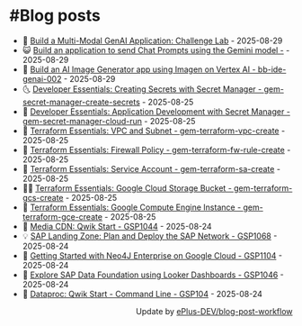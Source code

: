 # #Blog posts
<!-- BLOG-POST-LIST:START -->
- 🧰 [Build a Multi-Modal GenAI Application: Challenge Lab](https://eplus.dev/build-a-multi-modal-genai-application-challenge-lab) - 2025-08-29
- 😺 [Build an application to send Chat Prompts using the Gemini model -](https://eplus.dev/build-an-application-to-send-chat-prompts-using-the-gemini-model) - 2025-08-29
- 🗽 [Build an AI Image Generator app using Imagen on Vertex AI - bb-ide-genai-002](https://eplus.dev/build-an-ai-image-generator-app-using-imagen-on-vertex-ai-bb-ide-genai-002-1) - 2025-08-29
- 🌜 [Developer Essentials: Creating Secrets with Secret Manager - gem-secret-manager-create-secrets](https://eplus.dev/developer-essentials-creating-secrets-with-secret-manager-gem-secret-manager-create-secrets) - 2025-08-25
- 📝 [Developer Essentials: Application Development with Secret Manager - gem-secret-manager-cloud-run](https://eplus.dev/developer-essentials-application-development-with-secret-manager-gem-secret-manager-cloud-run) - 2025-08-25
- 🚀 [Terraform Essentials: VPC and Subnet - gem-terraform-vpc-create](https://eplus.dev/terraform-essentials-vpc-and-subnet-gem-terraform-vpc-create) - 2025-08-25
- 💼 [Terraform Essentials: Firewall Policy - gem-terraform-fw-rule-create](https://eplus.dev/terraform-essentials-firewall-policy-gem-terraform-fw-rule-create) - 2025-08-25
- 🦣 [Terraform Essentials: Service Account - gem-terraform-sa-create](https://eplus.dev/terraform-essentials-service-account-gem-terraform-sa-create) - 2025-08-25
- 👨‍🏫 [Terraform Essentials: Google Cloud Storage Bucket - gem-terraform-gcs-create](https://eplus.dev/terraform-essentials-google-cloud-storage-bucket-gem-terraform-gcs-create) - 2025-08-25
- 🔭 [Terraform Essentials: Google Compute Engine Instance - gem-terraform-gce-create](https://eplus.dev/terraform-essentials-google-compute-engine-instance-gem-terraform-gce-create) - 2025-08-25
- 🤡 [Media CDN: Qwik Start - GSP1044](https://eplus.dev/media-cdn-qwik-start-gsp1044) - 2025-08-24
- 💡 [SAP Landing Zone: Plan and Deploy the SAP Network - GSP1068](https://eplus.dev/sap-landing-zone-plan-and-deploy-the-sap-network-gsp1068) - 2025-08-24
- 🦣 [Getting Started with Neo4J Enterprise on Google Cloud - GSP1104](https://eplus.dev/getting-started-with-neo4j-enterprise-on-google-cloud-gsp1104) - 2025-08-24
- 💪 [Explore SAP Data Foundation using Looker Dashboards - GSP1046](https://eplus.dev/explore-sap-data-foundation-using-looker-dashboards-gsp1046) - 2025-08-24
- 🤡 [Dataproc: Qwik Start - Command Line - GSP104](https://eplus.dev/dataproc-qwik-start-command-line-gsp104) - 2025-08-24<!-- BLOG-POST-LIST:END -->
<div align="right">
  Update by <a target="_blank"
    href="https://github.com/ePlus-DEV/blog-post-workflow">ePlus-DEV/blog-post-workflow</a>
</div>

